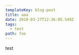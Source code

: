 ```yaml
---
templateKey: blog-post
title: aaa
date: 2018-03-27T12:36:05.549Z
tags:
  - test
path: foo
---
```

test
